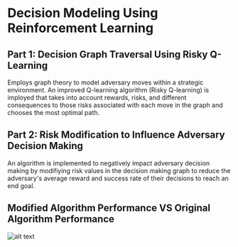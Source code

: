 # Decision Modeling Using Reinforcement Learning
## Part 1: Decision Graph Traversal Using Risky Q-Learning
Employs graph theory to model adversary moves within a strategic environment. An improved Q-learning algorithm (Risky Q-learning) is imployed that takes into account rewards, risks, and different consequences to those risks associated with each move in the graph and chooses the most optimal path.

## Part 2: Risk Modification to Influence Adversary Decision Making
An algorithm is implemented to negatively impact adversary decision making by modifiying risk values in the decision making graph to reduce the adversary's average reward and success rate of their decisions to reach an end goal.

## Modified Algorithm Performance VS Original Algorithm Performance
![alt text](https://github.com/alanali/Reinforcement-Graph-Traversal/blob/main/Graphs/Comparisons/-0.5_comp.png?raw=true)


